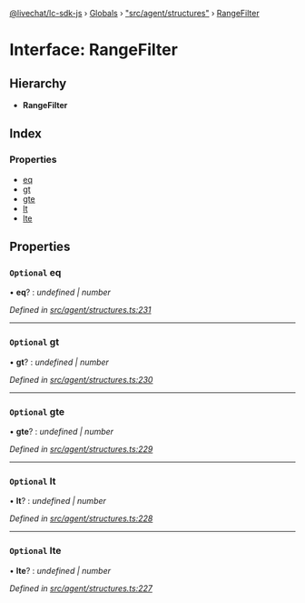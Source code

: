 [@livechat/lc-sdk-js](../README.md) › [Globals](../globals.md) › ["src/agent/structures"](../modules/_src_agent_structures_.md) › [RangeFilter](_src_agent_structures_.rangefilter.md)

# Interface: RangeFilter

## Hierarchy

* **RangeFilter**

## Index

### Properties

* [eq](_src_agent_structures_.rangefilter.md#optional-eq)
* [gt](_src_agent_structures_.rangefilter.md#optional-gt)
* [gte](_src_agent_structures_.rangefilter.md#optional-gte)
* [lt](_src_agent_structures_.rangefilter.md#optional-lt)
* [lte](_src_agent_structures_.rangefilter.md#optional-lte)

## Properties

### `Optional` eq

• **eq**? : *undefined | number*

*Defined in [src/agent/structures.ts:231](https://github.com/livechat/lc-sdk-js/blob/228cb10/src/agent/structures.ts#L231)*

___

### `Optional` gt

• **gt**? : *undefined | number*

*Defined in [src/agent/structures.ts:230](https://github.com/livechat/lc-sdk-js/blob/228cb10/src/agent/structures.ts#L230)*

___

### `Optional` gte

• **gte**? : *undefined | number*

*Defined in [src/agent/structures.ts:229](https://github.com/livechat/lc-sdk-js/blob/228cb10/src/agent/structures.ts#L229)*

___

### `Optional` lt

• **lt**? : *undefined | number*

*Defined in [src/agent/structures.ts:228](https://github.com/livechat/lc-sdk-js/blob/228cb10/src/agent/structures.ts#L228)*

___

### `Optional` lte

• **lte**? : *undefined | number*

*Defined in [src/agent/structures.ts:227](https://github.com/livechat/lc-sdk-js/blob/228cb10/src/agent/structures.ts#L227)*
